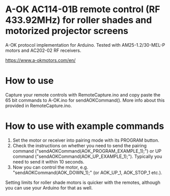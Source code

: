 # A-OK AC114-01B remote control (RF 433.92MHz) for roller shades and motorized projector screens
A-OK protocol implementation for Arduino. Tested with AM25-1.2/30-MEL-P motors and AC202-02 RF receivers.

https://www.a-okmotors.com/en/


# How to use
Capture your remote controls with RemoteCapture.ino and copy paste the 65 bit commands to A-OK.ino for sendAOKCommand(). More info about this provided in RemoteCapture.ino.


# How to use with example commands
1. Set the motor or receiver into pairing mode with its PROGRAM button.
2. Check the instructions on whether you need to send the pairing command ("sendAOKCommand(AOK_PROGRAM_EXAMPLE_1);") or UP command ("sendAOKCommand(AOK_UP_EXAMPLE_1);"). Typically you need to send it within 10 seconds.
3. Now you can control the motor, e.g. "sendAOKCommand(AOK_DOWN_1);" (or AOK_UP_1, AOK_STOP_1 etc.).

Setting limits for roller shade motors is quicker with the remotes, although you can use your Arduino for that as well.
